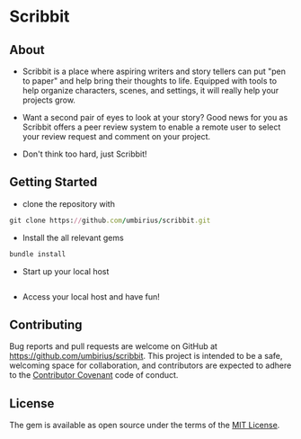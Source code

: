# Scribbit

## About

* Scribbit is a place where aspiring writers and story tellers can put "pen to paper" and help bring their thoughts to life. Equipped with tools to help organize characters, scenes, and settings, it will really help your projects grow. 

* Want a second pair of eyes to look at your story? Good news for you as Scribbit offers a peer review system to enable a remote user to select your review request and comment on your project. 

* Don't think too hard, just Scribbit!  

## Getting Started

* clone the repository with 
```ruby 
git clone https://github.com/umbirius/scribbit.git 
```

* Install the all relevant gems 
```ruby 
bundle install
```
* Start up your local host 
``` rails s 
``` 
* Access your local host and have fun! 

## Contributing

Bug reports and pull requests are welcome on GitHub at https://github.com/umbirius/scribbit. This project is intended to be a safe, welcoming space for collaboration, and contributors are expected to adhere to the [Contributor Covenant](http://contributor-covenant.org) code of conduct.

## License

The gem is available as open source under the terms of the [MIT License](https://opensource.org/licenses/MIT).